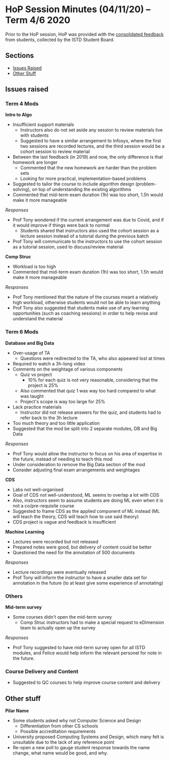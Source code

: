 # HoP Session Minutes (04/11/20) – Term 4/6 2020

Prior to the HoP session, HoP was provided with the [consolidated feedback](https://sutdapac-my.sharepoint.com/:w:/g/personal/jeremy_chew_mymail_sutd_edu_sg/EdUQ_yusZ0RElNUfMXgOSi4B6bx3BVKkkCRnZXoc39H32Q?e=AcOlL4) from students, collected by the ISTD Student Board.

## Sections

* [Issues Raised](#issues-raised)
* [Other Stuff](#other-stuff)


## Issues raised

### Term 4 Mods

**Intro to Algo**

- Insufficient support materials
  - Instructors also do not set aside any session to review materials live with students
  - Suggested to have a similar arrangement to Infosys, where the first two sessions are recorded lectures, and the third session would be a cohort session to review material
- Between the last feedback (in 2019) and now, the only difference is that homework are longer
  - Commented that the new homework are harder than the problem sets
  - Looking for more practical, implementation-based problems
- Suggested to tailor the course to include algorithm design (problem-solving), on top of understanding the existing algorithms
- Commented that mid-term exam duration (1h) was too short, 1.5h would make it more manageable

*Responses*

- Prof Tony wondered if the current arrangement was due to Covid, and if it would improve if things were back to normal
  - Students shared that instructors also used the cohort session as a lecture session instead of a tutorial during the previous batch
- Prof Tony will communicate to the instructors to use the cohort session as a tutorial session, used to discuss/review material

**Comp Struc**

- Workload is too high
- Commented that mid-term exam duration (1h) was too short, 1.5h would make it more manageable

*Responses*

- Prof Tony mentioned that the nature of the courses meant a relatively high workload, otherwise students would not be able to learn anything
- Prof Tony also suggested that students make use of any learning opportunities (such as coaching sessions) in order to help revise and understand the material

### Term 6 Mods

**Database and Big Data**

- Over-usage of TA
  - Questions were redirected to the TA, who also appeared lost at times
- Required to watch a 3h-long video
- Comments on the weightage of various components
  - Quiz vs project
    - 10% for each quiz is not very reasonable, considering that the project is 25%
  - Also commented that quiz 1 was way too hard compared to what was taught
  - Project's scope is way too large for 25%
- Lack practice materials
  - Instructor did not release answers for the quiz, and students had to refer back to the 3h lecture
- Too much theory and too little application
- Suggested that the mod be split into 2 separate modules, DB and Big Data

*Responses*

- Prof Tony would allow the instructor to focus on his area of expertise in the future, instead of needing to teach this mod
- Under consideration to remove the Big Data section of the mod
- Consider adjusting final exam arrangements and weightages

**CDS**

- Labs not well-organised
- Goal of CDS not well-understood, ML seems to overlap a lot with CDS
- Also, instructors seem to assume students are doing ML even when it is not a co/pre-requisite course
- Suggested to frame CDS as the applied component of ML instead (ML will teach the theory, CDS will teach how to use said theory)
- CDS project is vague and feedback is insufficient

**Machine Learning**

- Lectures were recorded but not released
- Prepared notes were good, but delivery of content could be better
- Questioned the need for the annotation of 500 documents

*Responses*

- Lecture recordings were eventually released
- Prof Tony will inform the instructor to have a smaller data set for annotation in the future (to at least give some experience of annotating)

### Others

**Mid-term survey**
- Some courses didn't open the mid-term survey
  - Comp Struc instructors had to make a special request to eDimension team to actually open up the survey

*Responses*

- Prof Tony suggested to have mid-term survey open for all ISTD modules, and Felice would help inform the relevant personel for note in the future.

### **Course Delivery and Content**

- Suggested to QC courses to help improve course content and delivery

## Other stuff

**Pilar Name**
- Some students asked why not Computer Science and Design
  - Differentiation from other CS schools
  - Possible accreditation requirements
- University proposed Computing Systems and Design, which many felt is unsuitable due to the lack of any reference point
- Re-open a new poll to gauge student response towards the name change, what name would be good, and why.